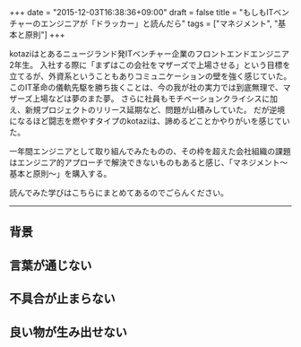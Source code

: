 +++
date = "2015-12-03T16:38:36+09:00"
draft = false
title = "もしもITベンチャーのエンジニアが「ドラッカー」と読んだら"
tags = ["マネジメント", "基本と原則"]
+++

kotaziはとあるニュージランド発ITベンチャー企業のフロントエンドエンジニア2年生。
入社する際に「まずはこの会社をマザーズで上場させる」という目標を立てるが、外資系ということもありコミュニケーションの壁を強く感じていた。
このIT革命の儀軌先駆を勝ち抜くことは、今の我が社の実力では到底無理で、マザーズ上場などは夢のまた夢。
さらに社員もモチベーションクライシスに加え、新規プロジェクトのリリース延期など、問題が山積みしていた。
だが逆境になるほど闘志を燃やすタイプのkotaziは、諦めるどことかやりがいを感じていた。

一年間エンジニアとして取り組んでみたものの、その枠を超えた会社組織の課題はエンジニア的アプローチで解決できないものもあると感じ、「マネジメント〜基本と原則〜」を購入する。

読んでみた学びはこちらにまとめてあるのでごらんください。

<hr>

## 背景

## 言葉が通じない

## 不具合が止まらない

## 良い物が生み出せない


